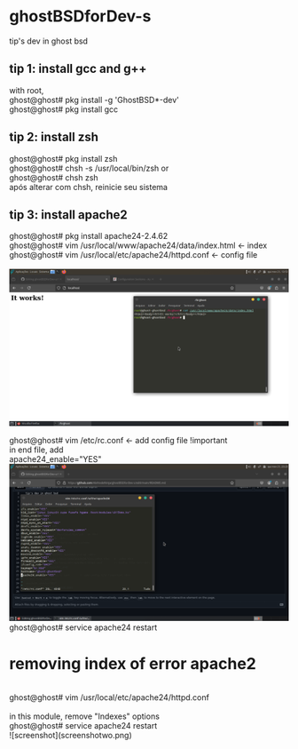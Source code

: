 # ghostBSDforDev-s
tip's dev in ghost bsd

## tip 1: install gcc and g++
with root, <br>
ghost@ghost# pkg install -g 'GhostBSD*-dev' <br>
ghost@ghost# pkg install gcc


## tip 2: install zsh 
ghost@ghost# pkg install zsh <br>
ghost@ghost# chsh -s /usr/local/bin/zsh   or <br>
ghost@ghost# chsh zsh  <br>
após alterar com chsh, reinicie seu sistema

## tip 3: install apache2
ghost@ghost#  pkg install apache24-2.4.62  <br>
ghost@ghost#  vim /usr/local/www/apache24/data/index.html   <- index <br>
ghost@ghost#  vim /usr/local/etc/apache24/httpd.conf        <- config file <br> <br>
![screenshot](screenshot.png)

ghost@ghost#  vim /etc/rc.conf       <- add config file !important <br>
in end file, add <br>
apache24_enable="YES"
![screenshot](screenshotone.png)
<br>
ghost@ghost# service apache24 restart

<h1>removing index of error apache2 </h1><br>
ghost@ghost#  vim /usr/local/etc/apache24/httpd.conf   <br>
<br> in this module, remove "Indexes" options <br>
ghost@ghost# service apache24 restart <br>
![screenshot](screenshotwo.png)
